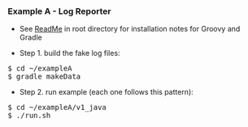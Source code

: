 
### Example A - Log Reporter

* See [ReadMe](http://bit.ly/20knOM8) in root directory for installation notes for Groovy and Gradle

* Step 1. build the fake log files:

<pre>
$ cd ~/exampleA
$ gradle makeData
</pre>

* Step 2. run example (each one follows this pattern):

<pre>
$ cd ~/exampleA/v1_java
$ ./run.sh
</pre>

